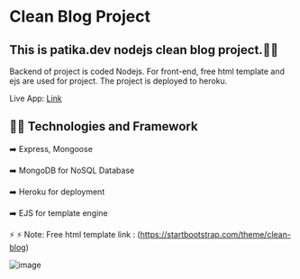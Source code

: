 # Clean Blog Project

## This is patika.dev nodejs clean blog project.:mag_right::mag_right:

 Backend of project is coded Nodejs. For front-end, free html template and ejs are used for project.
 The project is deployed to heroku.
 

 Live App: [Link](https://clean-blog-app.herokuapp.com/)
 
 
## :pushpin::pushpin: Technologies and Framework 

:arrow_right: Express, Mongoose

:arrow_right: MongoDB for NoSQL Database

:arrow_right: Heroku for deployment

:arrow_right: EJS for template engine

 :zap: :zap: Note: Free html template link : (https://startbootstrap.com/theme/clean-blog)


![image](https://user-images.githubusercontent.com/32714982/120359561-7aad4180-c310-11eb-898a-9ed85dd891f9.png)


